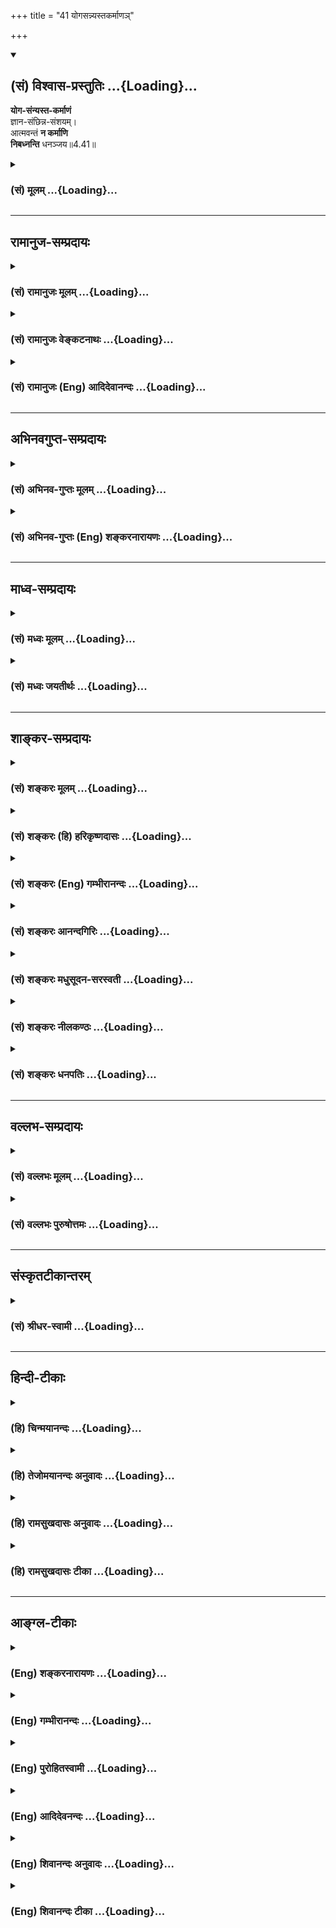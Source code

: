 +++
title = "41 योगसन्न्यस्तकर्माणञ्"

+++
<div class="js_include" newlevelforh1="2" title="(सं) विश्वास-प्रस्तुतिः" unfilled url="/purANam_vaiShNavam/mahAbhAratam/06-bhIShma-parva/03-bhagavad-gItA-parva/saMskRtam/vishvAsa-prastutiH/04_jnAna-yogaH_brahmArp/41_yogasannyastakarm.md">
<details open><summary><h2>(सं) विश्वास-प्रस्तुतिः ...{Loading}...</h2></summary>

**योग-संन्यस्त-कर्माणं**  
ज्ञान-संछिन्न-संशयम्।  
आत्मवन्तं **न कर्माणि**  
**निबध्नन्ति** धनञ्जय॥4.41॥
</details>
</div>
<div class="js_include collapsed" newlevelforh1="3" title="(सं) मूलम्" unfilled url="/purANam_vaiShNavam/mahAbhAratam/06-bhIShma-parva/03-bhagavad-gItA-parva/saMskRtam/mUlam/04_jnAna-yogaH_brahmArp/41_yogasannyastakarm.md">
<details><summary><h3>(सं) मूलम् ...{Loading}...</h3></summary>

योगसंन्यस्तकर्माणं ज्ञानसंछिन्नसंशयम्।  
आत्मवन्तं न कर्माणि निबध्नन्ति धनञ्जय।।4.41।।
</details>
</div>


_________________
## रामानुज-सम्प्रदायः
<div class="js_include collapsed" newlevelforh1="3" title="(सं) रामानुजः मूलम्" unfilled url="/purANam_vaiShNavam/mahAbhAratam/06-bhIShma-parva/03-bhagavad-gItA-parva/saMskRtam/rAmAnujaH/mUlam/04_jnAna-yogaH_brahmArp/41_yogasannyastakarm.md">
<details><summary><h3>(सं) रामानुजः मूलम् ...{Loading}...</h3></summary>

।।4.41।। यथोपदिष्टयोगेन **संन्यस्तकर्माणं** ज्ञानाकारतापन्नकर्माणं
यथोपदिष्टेन च आत्मज्ञानेन आत्मनि **संछिन्नसंशयम् आत्मवन्तं** मनस्विनम्
उपदिष्टार्थे दृढावस्थितमनसं बन्धहेतुभूतप्राचीनानन्त**कर्माणि न
निबध्नन्ति।**

</details>
</div>
<div class="js_include collapsed" newlevelforh1="3" title="(सं) रामानुजः वेङ्कटनाथः" unfilled url="/purANam_vaiShNavam/mahAbhAratam/06-bhIShma-parva/03-bhagavad-gItA-parva/saMskRtam/rAmAnujaH/venkaTanAthaH/04_jnAna-yogaH_brahmArp/41_yogasannyastakarm.md">
<details><summary><h3>(सं) रामानुजः वेङ्कटनाथः ...{Loading}...</h3></summary>

  
  
।।4.41।। अध्यायप्रधानार्थ उपसंह्रियते योगसन्न्यस्तेति
श्लोकेन। यथोपदिष्टयोगेनेति कर्मण्यकर्म यः पश्येत् 4।18
इत्यादिनोपदिष्टबुद्धियोगेनेत्यर्थः।
एतेनात्मावलोकनरूपयोगव्युदासः। सन्न्यस्तकर्माणं इत्यत्र
कर्मस्वरूपत्यागभ्रमव्युदासायज्ञानाकारतापन्नकर्माणमित्युक्तम्।
कर्तृत्वादित्यागगर्भज्ञानाकारतापत्त्या कर्माकारत्वतिरस्कारोऽत्र कर्मणः
सन्न्यासशब्देनोपचर्यते। स्वरूपत्यागपरत्वे तु पूर्वापरादिविरोध इति भावः।
ज्ञानयोगादिव्युदासाययथोपदिष्टेन चात्मज्ञानेनेत्युक्तम्। आत्मनो
देहातिरिक्तत्वादिसंशयो ह्यत्र निषिध्यत इति
व्यञ्जनायआत्मनीत्युक्तम्। आत्मवन्तम् इत्यत्रात्मशब्दः
सम्बन्धविषयग्रत्ययसामर्थ्यात्प्रयोगप्रौढ्या च मनोविषय इत्यभिप्रायेण
मनस्विनमित्युक्तम्। अतिशयेन सम्बन्धोऽत्र मतुबर्थः स चातिशयः
केनाप्यविचाल्यत्वमिति द्योतनायोक्तम् उपदिष्टार्थे द़ृढावस्थितमनसमिति।
परमप्रयोजनोपसंहाररूपत्वव्यञ्जनायबन्धहेतुभूतेत्यादिकमुक्तम्।  
  

</details>
</div>
<div class="js_include collapsed" newlevelforh1="3" title="(सं) रामानुजः (Eng) आदिदेवानन्दः" unfilled url="/purANam_vaiShNavam/mahAbhAratam/06-bhIShma-parva/03-bhagavad-gItA-parva/saMskRtam/rAmAnujaH/english/AdidevAnandaH/04_jnAna-yogaH_brahmArp/41_yogasannyastakarm.md">
<details><summary><h3>(सं) रामानुजः (Eng) आदिदेवानन्दः ...{Loading}...</h3></summary>

4.41 The countless ancient Karmas which constitute the cause of bondage,
do not bind him who has renounced actions through Karma Yoga in the manner explained before, who has sundered all doubts concerning the self by the knowledge of the self in the manner explained before, and who is of steady mind, i.e., unshakable, with the mind focussed steadily on the meaning that has been forth.

</details>
</div>


_________________
## अभिनवगुप्त-सम्प्रदायः
<div class="js_include collapsed" newlevelforh1="3" title="(सं) अभिनव-गुप्तः मूलम्" unfilled url="/purANam_vaiShNavam/mahAbhAratam/06-bhIShma-parva/03-bhagavad-gItA-parva/saMskRtam/abhinava-guptaH/mUlam/04_jnAna-yogaH_brahmArp/41_yogasannyastakarm.md">
<details><summary><h3>(सं) अभिनव-गुप्तः मूलम् ...{Loading}...</h3></summary>

।।4.41।। सकलाध्यायविस्फारितोऽर्थः श्लोकद्वयेन संक्षिप्य उच्यते +++(K
संक्षिप्यते)+++ योगेति। योगेनैव कर्मणां संन्यास उपपद्यते नान्यथा इति
विचारितं विचारयिष्यते च।

</details>
</div>
<div class="js_include collapsed" newlevelforh1="3" title="(सं) अभिनव-गुप्तः (Eng) शङ्करनारायणः" unfilled url="/purANam_vaiShNavam/mahAbhAratam/06-bhIShma-parva/03-bhagavad-gItA-parva/saMskRtam/abhinava-guptaH/english/shankaranArAyaNaH/04_jnAna-yogaH_brahmArp/41_yogasannyastakarm.md">
<details><summary><h3>(सं) अभिनव-गुप्तः (Eng) शङ्करनारायणः ...{Loading}...</h3></summary>

4.41 Yoga-etc. Renunciation of actions becomes possible only through
Yoga and not otherwise. This has been discussed also \[in the seel\].

</details>
</div>


_________________
## माध्व-सम्प्रदायः
<div class="js_include collapsed" newlevelforh1="3" title="(सं) मध्वः मूलम्" unfilled url="/purANam_vaiShNavam/mahAbhAratam/06-bhIShma-parva/03-bhagavad-gItA-parva/saMskRtam/madhvaH/mUlam/04_jnAna-yogaH_brahmArp/41_yogasannyastakarm.md">
<details><summary><h3>(सं) मध्वः मूलम् ...{Loading}...</h3></summary>

।।4.41।। Sri Madhvacharya did not comment on this sloka.

</details>
</div>
<div class="js_include collapsed" newlevelforh1="3" title="(सं) मध्वः जयतीर्थः" unfilled url="/purANam_vaiShNavam/mahAbhAratam/06-bhIShma-parva/03-bhagavad-gItA-parva/saMskRtam/madhvaH/jayatIrthaH/04_jnAna-yogaH_brahmArp/41_yogasannyastakarm.md">
<details><summary><h3>(सं) मध्वः जयतीर्थः ...{Loading}...</h3></summary>

।।4.41।। Sri Jayatirtha did not comment on this sloka.  
  

</details>
</div>


_________________
## शाङ्कर-सम्प्रदायः
<div class="js_include collapsed" newlevelforh1="3" title="(सं) शङ्करः मूलम्" unfilled url="/purANam_vaiShNavam/mahAbhAratam/06-bhIShma-parva/03-bhagavad-gItA-parva/saMskRtam/shankaraH/mUlam/04_jnAna-yogaH_brahmArp/41_yogasannyastakarm.md">
<details><summary><h3>(सं) शङ्करः मूलम् ...{Loading}...</h3></summary>

।।4.41।। **योगसंन्यस्तकर्माणं** परमार्थदर्शनलक्षणेन योगेन संन्यस्तानि
कर्माणि येन परमार्थदर्शिना धर्माधर्माख्यानि तं योगसंन्यस्तकर्माणम्। कथं
योगसंन्यस्तकर्मेत्याह ज्ञानसंछिन्नसंशयं ज्ञानेन
आत्मेश्वरैकत्वदर्शनलक्षणेन संछिन्नः संशयो यस्य सः ज्ञानसंछिन्नसंशयः। य
एवं योगसंन्यस्तकर्मा तम् **आत्मवन्तम्** अप्रमत्तं गुणचेष्टारूपेण
दृष्टानि **कर्माणि न निबध्नन्ति** अनिष्टादिरूपं फलं नारभन्ते हे
**धनञ्जय**।। यस्मात् कर्मयोगानुष्ठानात् अशुद्धिक्षयहेतुकज्ञानसंछिन्नसंशयः
न निबध्यते कर्मभिः ज्ञानाग्निदग्धकर्मत्वादेव यस्माच्च
ज्ञानकर्मानुष्ठानविषये संशयवान् विनश्यति

</details>
</div>
<div class="js_include collapsed" newlevelforh1="3" title="(सं) शङ्करः (हि) हरिकृष्णदासः" unfilled url="/purANam_vaiShNavam/mahAbhAratam/06-bhIShma-parva/03-bhagavad-gItA-parva/saMskRtam/shankaraH/hindI/harikRShNadAsaH/04_jnAna-yogaH_brahmArp/41_yogasannyastakarm.md">
<details><summary><h3>(सं) शङ्करः (हि) हरिकृष्णदासः ...{Loading}...</h3></summary>

।।4.41।। कैसे जिस परमार्थदर्शी पुरुषने परमार्थज्ञानरूप योगके द्वारा
पुण्यपापरूप सम्पूर्ण कर्मोंका त्याग कर दिया हो वह योगसंन्यस्तकर्मा है। (
उसको कर्म नहीं बाँधते। ) वह योगसंन्यस्तकर्मा कैसे है सो कहते हैं आत्मा
और ईश्वरकी एकतादर्शनरूप ज्ञानद्वारा जिसका संशय अच्छी प्रकार नष्ट हो चुका
है वह ज्ञानसंछिन्नसंशय कहलाता है। ( इसलिये वह योगसंन्यस्तकर्मा है। ) जो
इस प्रकार योगसंन्यस्तकर्मा है उस आत्मवान् यानी आत्मबलसे युक्त प्रमादरहित
पुरुषको हे धनंजय ( गुण ही गुणोंमें बर्तते हैं इस प्रकार ) गुणोंकी
चेष्टामात्रके रूपमें समझे हुए कर्म नहीं बाँधते अर्थात् इष्ट अनिष्ट और
मिश्र इन तीन प्रकारके फलोंका भोग नहीं करा सकते।

</details>
</div>
<div class="js_include collapsed" newlevelforh1="3" title="(सं) शङ्करः (Eng) गम्भीरानन्दः" unfilled url="/purANam_vaiShNavam/mahAbhAratam/06-bhIShma-parva/03-bhagavad-gItA-parva/saMskRtam/shankaraH/english/gambhIrAnandaH/04_jnAna-yogaH_brahmArp/41_yogasannyastakarm.md">
<details><summary><h3>(सं) शङ्करः (Eng) गम्भीरानन्दः ...{Loading}...</h3></summary>

4.41 Yoga-sannyasta-karmanam, one who has renounced actions through
yoga: that person who is a knower of the supreme Goal, by whom actions
called righteous or unrighteous have been renounced through the yoga
characterized as the Knowledge of the supreme Goal. How does one become
detached from actions through yoga; The Lord says: He is
jnana-samchinna-samsayah, one whose doubts (samsaya) have been fully
dispelled (samchinna) by Knowledge (jnana) characterized as the
realization of the identity of the individual Self and God. O
Dhananjaya, he who has thus renounced actions through yoga, atmavantam,
who is not inadvertent, not careless; him, karmani, actions, seen as the
activities of the gunas (see 3.28); na nibadhnanti, do not bind, (i.e.)
they do not produce a result in the form of evil etc. Since one whose
doubts have been destroyed by Knowledge-arising from the destruction of
the impurities (of body, mind, etc.) as result of the practise of
Karma-yoga-does not get bound by acitons owing to the mere fact of his
actions having been burnt away by Knowledge; and since one who has
doubts with regard to the practice of the yogas of Knowledge and actions
gets ruined-

</details>
</div>
<div class="js_include collapsed" newlevelforh1="3" title="(सं) शङ्करः आनन्दगिरिः" unfilled url="/purANam_vaiShNavam/mahAbhAratam/06-bhIShma-parva/03-bhagavad-gItA-parva/saMskRtam/shankaraH/AnandagiriH/04_jnAna-yogaH_brahmArp/41_yogasannyastakarm.md">
<details><summary><h3>(सं) शङ्करः आनन्दगिरिः ...{Loading}...</h3></summary>

।।4.41।। यद्यपि संशयः सर्वानर्थहेतुत्वात्कर्तव्यो न भवति तथापि
निवर्तकाभावे तदकरणमस्वाधीनमिति शङ्कते **कस्मादिति।**
श्रुतियुक्तिप्रयुक्तमैक्यज्ञानं तन्निवर्तकमित्युत्तरमाह **ज्ञानेति।**
संशयरहितस्यापि कर्माण्यनर्थहेतवो भवन्तीत्याशङ्क्याह **योगेति।**
विषयपरवशस्य पुंसो योगायोगात्कुतो योगसंन्यस्तकर्मत्वमित्याशङ्क्याह
**आत्मवन्तमिति।** परमार्थदर्शनतः संशयोच्छित्तौ
तदुच्छेदकज्ञानमाहात्म्यादेव कर्मणां च निवृत्तावप्रमत्तस्य प्रातिभासिकानि
कर्माणि बन्धहेतवो न भवन्तीत्याह **न कर्माणीति।** कर्मयोगादेव
कर्मसंन्यासस्यानुपपत्तिमाशङ्क्याद्यं पादं विभजते **परमार्थेति।** तच्च
वैधसंन्यासपक्षे परोक्षं फलसंन्यासपक्षे त्वपरोक्षमिति विवेकः।
यथोक्तज्ञानेन संन्यस्तकर्मत्वमेव सति संशये न सिध्यति संशयवतस्तदयोगादिति
शङ्कते **कथमिति।** द्वितीयं पादं व्याकुर्वन्परिहरति **आहेत्यादिना।**
पाठक्रमादर्थक्रमस्य बलीयस्त्वादादौ द्वितीयं पादं व्याख्याय पश्चादाद्यं
पादं व्याचक्षीतेत्याह **य एवमिति।** सर्वमिदं प्रमादवतो विषयपरवशस्य न
सिध्यतीत्यभिसंधायात्मवन्तं व्याकरोति **अप्रमत्तमिति।** न
कर्माणीत्यादिफलोक्तिं व्याचष्टे **गुणचेष्टेति।**
अनिष्टादीत्यादिशब्देनेष्टं मिश्रं च गृह्यते।

</details>
</div>
<div class="js_include collapsed" newlevelforh1="3" title="(सं) शङ्करः मधुसूदन-सरस्वती" unfilled url="/purANam_vaiShNavam/mahAbhAratam/06-bhIShma-parva/03-bhagavad-gItA-parva/saMskRtam/shankaraH/madhusUdana-sarasvatI/04_jnAna-yogaH_brahmArp/41_yogasannyastakarm.md">
<details><summary><h3>(सं) शङ्करः मधुसूदन-सरस्वती ...{Loading}...</h3></summary>

।।4.41।। एतादृशस्य सर्वानर्थमूलस्य संशयस्य निराकरणायात्मनिश्चयमुपायं
वदन्नध्यायद्वयोक्तां पूर्वापरभूमिकाभेदेन कर्मज्ञानमयीं द्विविधां
ब्रह्मनिष्ठामुपसंहरति योगेन भगवदाराधनलक्षणसमत्वबुद्धिरुपेण संन्यस्तानि
भगवति समर्पित्तानि कर्माणि येन। यद्वा परमार्थदर्शनलक्षणेन योगेन
संन्यस्तानि त्यक्तानि कर्माणि येन तं योगसंन्यस्तकर्माणम्। संशये सति कथं
योगसंन्यस्तकर्मत्वमत आह ज्ञानसंच्छिन्नसंशयं ज्ञानेनात्मनिश्चयलक्षणेन
छिन्नः संशयो येन तम्। विषयपरवशत्वरूपप्रमादे सति कुतो ज्ञानोत्पत्तिरित्यत
आह आत्मवन्तमप्रमादिनं सर्वदा सावधानं एतादृशमप्रमादित्वेन ज्ञानवन्तं
ज्ञानसंच्छिन्नसंशयत्वेन योगसंन्यस्तकर्माणं कर्माणि लोकसंग्रहार्थानि
वृथाचेष्टारूपाणि वा न निबध्नन्ति अनिष्टमिष्टं मिश्रं वा शरीरं नारभन्ते
हे धनंजय।

</details>
</div>
<div class="js_include collapsed" newlevelforh1="3" title="(सं) शङ्करः नीलकण्ठः" unfilled url="/purANam_vaiShNavam/mahAbhAratam/06-bhIShma-parva/03-bhagavad-gItA-parva/saMskRtam/shankaraH/nIlakaNThaH/04_jnAna-yogaH_brahmArp/41_yogasannyastakarm.md">
<details><summary><h3>(सं) शङ्करः नीलकण्ठः ...{Loading}...</h3></summary>

।।4.41।। किंच **योगेति।** योगेन कर्मण्यकर्मदर्शनात्मकेन संन्यस्तानि फलतः
स्वरूपतो वा त्यक्तानि कर्माणि येन तं योगसंन्यस्तकर्माणम्। ज्ञानेन
सम्यग्दर्शनेन सम्यक् छिन्नाः संशयाः आत्मा देहेऽन्यो वा अन्योऽपि
विभुरविभुर्वा विभुरपि कर्ताऽकर्ता वा अकर्ताप्येकोऽनेको वा एकोऽपि सगुणो
निर्गुणो वेत्येवमादयो यस्य स ज्ञानसंछिन्नसंशयस्तं आत्मवन्तं शमदमादिपरं
कर्माणि कृतानि न निबध्नन्ति हे धनंजय।

</details>
</div>
<div class="js_include collapsed" newlevelforh1="3" title="(सं) शङ्करः धनपतिः" unfilled url="/purANam_vaiShNavam/mahAbhAratam/06-bhIShma-parva/03-bhagavad-gItA-parva/saMskRtam/shankaraH/dhanapatiH/04_jnAna-yogaH_brahmArp/41_yogasannyastakarm.md">
<details><summary><h3>(सं) शङ्करः धनपतिः ...{Loading}...</h3></summary>

।।4.41।। ननु संशयनिवर्तकाभावे तदकरणमस्वाधीनमित्याशङ्क्य
तन्निवृत्युपायमात्मज्ञाननिश्चयं ज्ञापयन् तत्त्वसाक्षात्कारसंच्छिन्नसंशयं
कर्माणि न निबन्धन्तीत्याह **योगेनेति।** योगेन परमार्थदर्शनलक्षणेन सम्यक्
न्यस्तानि त्यक्तानि शक्तिप्रतिबन्धेन धर्माधर्माख्यानि संचितादीनि कर्माणि
येन तम्। क्षीयन्ते चास्य कर्माणि इति श्रुतेः। योगेन
भगवदाराधनलक्षणसमत्वबुद्धिरुपेण संन्यस्तानि भगवति समर्पितानि कर्माणि
येनेति वा। अस्मिन्पक्षे कर्मपदसंकोचाद्यापत्तिरुपाऽरुचिर्बोध्या। यद्वा
भाष्यस्योपलक्षणार्थतया तन्त्रेणायमपि पक्षोऽस्तु।
यस्मात्कर्मयोगानुष्ठानात् अशुद्धिक्षयहेतुकज्ञानसंच्छिन्नसंशयो न निबध्यते
कर्मभिरित्यग्रिमभाप्यात्। तत्र हेतुमाह ज्ञानेनात्मेश्वरैकत्वदर्शनलक्षणेन
छिन्नः संशयः आत्मा देहाद्यभिन्नो भिन्नो वा भिन्नोऽप्यविभुर्विभुर्वा
सोऽपि कर्ताऽकर्ता वा कर्तापि भोक्ताऽभोक्ता वा अभोक्ताप्यनेकएको वा सोऽपि
सविशेषो निर्विशेषो वा निर्विशेषज्ञानात्केनचित्समुच्चितान्मोक्षः
केवलाद्वा केवलज्ञाननिवर्त्यः प्रपञ्चः सत्यो मिथ्याभूतो वेत्येवमादिरुपो
यस्य तम्। अत्र हेतुमाह आत्मवन्तमप्रमत्तं शमदमादिपरं कर्माणि गुणा गुणेषु
वर्तन्त इति बुद्य्धा क्रियमाणानि न निबध्नन्ति अनिष्टादिरुपं फलं नारभन्ते
राज्ञामतिप्रबलत्वत्तान्त्रिजित्य धनमाहर्तुं मम सामर्थ्यमस्ति न वेति
संशयमपिप्रबलात्मस्वरुपनिश्चयेन मुक्त्वा धनं जितवांस्त्वमेवात्र दृष्टान्त
इति ध्वनयन्नाह धनं जयेति।

</details>
</div>


_________________
## वल्लभ-सम्प्रदायः
<div class="js_include collapsed" newlevelforh1="3" title="(सं) वल्लभः मूलम्" unfilled url="/purANam_vaiShNavam/mahAbhAratam/06-bhIShma-parva/03-bhagavad-gItA-parva/saMskRtam/vallabhaH/mUlam/04_jnAna-yogaH_brahmArp/41_yogasannyastakarm.md">
<details><summary><h3>(सं) वल्लभः मूलम् ...{Loading}...</h3></summary>

।।4.41।। उभयोरेकार्थनिष्ठं स्तौति योगेनोक्तरूपेण
सिद्ध्यसिद्धिसमानचित्तवृत्तिकेन बाह्यतः क्रियानिष्ठमपि
तेनाऽन्तस्सन्न्यस्तकर्माणं धीरं अन्तःकरणसम्बन्धशून्यं साङ्ख्येन च
सञ्छिन्नसंशयं आत्मानात्मनिश्चयात्मिकबुद्धिमन्तं अत एव केवलमात्मवन्तं न
तु केवलमनात्माभिमानवन्तं पुरुषं क्रियमाणानि तानि कर्माणि न निबध्नन्ति।

</details>
</div>
<div class="js_include collapsed" newlevelforh1="3" title="(सं) वल्लभः पुरुषोत्तमः" unfilled url="/purANam_vaiShNavam/mahAbhAratam/06-bhIShma-parva/03-bhagavad-gItA-parva/saMskRtam/vallabhaH/puruShottamaH/04_jnAna-yogaH_brahmArp/41_yogasannyastakarm.md">
<details><summary><h3>(सं) वल्लभः पुरुषोत्तमः ...{Loading}...</h3></summary>

  
  
।।4.41।। सन्देहरहितस्य भोगलोकादिप्रतिबन्धो न भवेदित्याह योगसन्न्यस्तेति।
हे धनञ्जय कर्माणि नियतफलभोगकारणरूपाणि योगसन्न्यस्तकर्माणं भगवदात्मकयोगेन
त्यक्तकर्मफलं ज्ञानसञ्छिन्नसंशयं ज्ञानेन वा सञ्छिन्नः संशयो
जीवस्वरूपादिरूपोऽस्य तमात्मवन्तं स्वसेवार्थमात्मा भगवान् प्रकटीकृत
इत्याह () आत्मस्वरूपज्ञं न निबध्नन्ति। न बन्धकानि भवन्तीत्यर्थः।  
  

</details>
</div>


_________________
## संस्कृतटीकान्तरम्
<div class="js_include collapsed" newlevelforh1="3" title="(सं) श्रीधर-स्वामी" unfilled url="/purANam_vaiShNavam/mahAbhAratam/06-bhIShma-parva/03-bhagavad-gItA-parva/saMskRtam/shrIdhara-svAmI/04_jnAna-yogaH_brahmArp/41_yogasannyastakarm.md">
<details><summary><h3>(सं) श्रीधर-स्वामी ...{Loading}...</h3></summary>

।।4.41।। अध्यायद्वयोक्तां पूर्वापरभूमिकाभेदेन कर्मज्ञानमयीं द्विविधां
ब्रह्मनिष्ठामुपसंहरति **योगेति** द्वाभ्याम्। योगेनपरमेश्वराराधनरूपेण
तस्मिन्संन्यस्तानि समर्पितानि कर्माणि येन तं पुरुषं कर्माणि
स्वफलैर्निबध्नन्ति। अतश्च ज्ञानेनाकर्त्रात्मबोधेन संच्छिन्नः संशयो
देहाद्यभिमानलक्षणो यस्य तं चात्मवन्तमप्रमादिनं कर्माणि लोकसंग्रहार्थानि
स्वाभाविकानि वा न निबध्नन्ति।

</details>
</div>


_________________
## हिन्दी-टीकाः
<div class="js_include collapsed" newlevelforh1="3" title="(हि) चिन्मयानन्दः" unfilled url="/purANam_vaiShNavam/mahAbhAratam/06-bhIShma-parva/03-bhagavad-gItA-parva/hindI/chinmayAnandaH/04_jnAna-yogaH_brahmArp/41_yogasannyastakarm.md">
<details><summary><h3>(हि) चिन्मयानन्दः ...{Loading}...</h3></summary>

।।4.41।। इस अध्याय में विस्तारपूर्वक बतायी हुयी जीवन जीने की कला को इस
श्लोक में अत्यन्त सुन्दर प्रकार से संक्षेप में बताया गया है। कर्मसंन्यास
से तात्पर्य फलासक्ति के त्याग से है। जब हम कर्मयोग की भावना से कर्म करते
हुये कर्मफलों की आसक्ति त्यागना सीख लेते हैं तथा आत्मानुभवरूप ज्ञान के
द्वारा जीवन के लक्ष्य सम्बन्धी हमारे सब संशय छिन्नभिन्न हो जाते हैं तब
अहंकार नष्ट होकर शुद्ध आत्मस्वरूप में हमारी स्थिति दृढ़ हो जाती है। ऐसा
आत्मवान् पुरुष कर्म करता हुआ भी उनसे नहीं बन्धता। कर्तृत्व के अभिमान तथा
स्वार्थ से प्रेरित होकर किये गये कर्म ही वासनाएं उत्पन्न करके हमें बन्धन
में डालते हैं। कर्मयोग की भावना से निरहंकार होकर कर्म करने पर बन्धन नहीं
हो सकता। स्वप्न में स्वप्न की पत्नी की हत्या करने पर स्वाप्निक दण्ड तो
भोगना पड़ सकता है परन्तु स्वप्न द्रष्टा के जागने पर जाग्रत् अवस्था में
उसे कोई दण्ड नहीं दे सकता क्योंकि स्वप्न के साथसाथ स्वप्न द्रष्टा भी
नष्ट हो जाता है। जाग्रत्पुरुष को स्वप्न द्रष्टा का किया कर्म नहीं बांध
सकता। इसी प्रकार अहंकार पूर्वक किये गये कर्म अहंकार के लिये बन्धनकारक हो
सकते हैं परन्तु आत्मानुभूति में उसके ही नष्ट हो जाने पर आत्मा को वे कर्म
कैसे बांध सकेंगे जिसका अहंकार नष्ट हो चुका है उसी पुरुष को यहाँ आत्मवान्
कहा गया है। इस आत्मज्ञान का फल सर्वश्रेष्ठ है इसलिये श्रीकृष्ण अर्जुन को
उपदेश देते हैं कि

</details>
</div>
<div class="js_include collapsed" newlevelforh1="3" title="(हि) तेजोमयानन्दः अनुवादः" unfilled url="/purANam_vaiShNavam/mahAbhAratam/06-bhIShma-parva/03-bhagavad-gItA-parva/hindI/tejomayAnandaH/anuvAdaH/04_jnAna-yogaH_brahmArp/41_yogasannyastakarm.md">
<details><summary><h3>(हि) तेजोमयानन्दः अनुवादः ...{Loading}...</h3></summary>

।।4.41।। जिसने योगद्वारा कर्मों का संन्यास किया है, ज्ञानद्वारा जिसके
संशय नष्ट हो गये हैं, ऐसे आत्मवान् पुरुष को, हे धनंजय ! कर्म नहीं
बांधते हैं।।

</details>
</div>
<div class="js_include collapsed" newlevelforh1="3" title="(हि) रामसुखदासः अनुवादः" unfilled url="/purANam_vaiShNavam/mahAbhAratam/06-bhIShma-parva/03-bhagavad-gItA-parva/hindI/rAmasukhadAsaH/anuvAdaH/04_jnAna-yogaH_brahmArp/41_yogasannyastakarm.md">
<details><summary><h3>(हि) रामसुखदासः अनुवादः ...{Loading}...</h3></summary>

।।4.41।। हे धनञ्जय ! योग- (समता-) के द्वारा जिसका सम्पूर्ण कर्मोंसे
सम्बन्ध-विच्छेद हो गया है और ज्ञानके द्वारा जिसके सम्पूर्ण संशयोंका नाश
हो गया है, ऐसे स्वरूप-परायण मनुष्यको कर्म नहीं बाँधते।

</details>
</div>
<div class="js_include collapsed" newlevelforh1="3" title="(हि) रामसुखदासः टीका" unfilled url="/purANam_vaiShNavam/mahAbhAratam/06-bhIShma-parva/03-bhagavad-gItA-parva/hindI/rAmasukhadAsaH/TIkA/04_jnAna-yogaH_brahmArp/41_yogasannyastakarm.md">
<details><summary><h3>(हि) रामसुखदासः टीका ...{Loading}...</h3></summary>

4.41।।***व्याख्या--*'योगसंन्यस्तकर्मणाम्'--**शरीर, इन्द्रियाँ, मन
बुद्धि आदि जो वस्तुएँ हमें मिली हैं और हमारी दीखती हैं वे सब दूसरोंकी
सेवाके लिये ही हैं, अपना अधिकार जमानेके लिये नहीं। इस दृष्टिसे जब उन
वस्तुओंको दूसरोंकी सेवामें (उनका ही मानकर) लगा दिया जाता है, तब कर्मों
और वस्तुओंका प्रवाह संसारकी ओर ही हो जाता है और अपनेमें स्वतःसिद्ध
समताका अनुभव हो जाता है। इस प्रकार योग-(समता-) के द्वारा जिसने कर्मोंसे
सम्बन्ध-विच्छेद कर लिया है, वह पुरुष **'योगसंन्यस्तकर्मा'**है। जब
कर्मयोगी कर्ममें अकर्म तथा अकर्ममें कर्म देखता है अर्थात् कर्म करते हुए
अथवा न करते हुए--दोनों अवस्थाओंमें नित्य-निरन्तर असङ्ग रहता है, तब वही
वास्तवमें **'योगसंन्यस्तकर्मा'** होता है।  
  
**'ज्ञानसंछिन्नसंशयम्'--**मनुष्यके भीतर प्रायः ये संशय रहते हैं कि कर्म
करते हुए ही कर्मोंसे अपना सम्बन्ध\[-विच्छेद कैसे होगा; अपने लिये कुछ न
करें तो अपना कल्याण कैसे होगा; आदि। परन्तु जब वह कर्मोंके तत्त्वको अच्छी
तरह जान लेता है **(टिप्पणी प₀ 273),** तब उसके समस्त संशय मिट जाते हैं।
उसे इस बातका स्पष्ट ज्ञान हो जाता है कि कर्मों और उनके फलोंका आदि और
अन्त होता है, पर स्वरूप सदा ज्यों-का-त्यों रहता है। इसलिये कर्ममात्रका
सम्बन्ध 'पर'-(संसार-) के साथ है, 'स्व'-(स्वरूप-) के साथ बिलकुल नहीं। इस
दृष्टिसे अपने लिये कर्म करनेसे कर्मोंके साथ सम्बन्ध जुड़ जाता है और
निष्कामभाव-पूर्वक केवल दूसरोंके लिये कर्म करनेसे कर्मोंसे
सम्बन्ध-विच्छेद हो जाता है। इससे सिद्ध होता है कि अपना कल्याण दूसरोंके
लिये कर्म करनेसे ही होता है, अपने लिये कर्म करनेसे नहीं।

</details>
</div>


_________________
## आङ्ग्ल-टीकाः
<div class="js_include collapsed" newlevelforh1="3" title="(Eng) शङ्करनारायणः" unfilled url="/purANam_vaiShNavam/mahAbhAratam/06-bhIShma-parva/03-bhagavad-gItA-parva/english/shankaranArAyaNaH/04_jnAna-yogaH_brahmArp/41_yogasannyastakarm.md">
<details><summary><h3>(Eng) शङ्करनारायणः ...{Loading}...</h3></summary>

4.41. O Dhananjaya ! Actions do not bind him who has renounced \[all\]
actions through Yoga; who has cut off his doubts by the sword of knowledge; and who is a master of his own self.

</details>
</div>
<div class="js_include collapsed" newlevelforh1="3" title="(Eng) गम्भीरानन्दः" unfilled url="/purANam_vaiShNavam/mahAbhAratam/06-bhIShma-parva/03-bhagavad-gItA-parva/english/gambhIrAnandaH/04_jnAna-yogaH_brahmArp/41_yogasannyastakarm.md">
<details><summary><h3>(Eng) गम्भीरानन्दः ...{Loading}...</h3></summary>

4.41 O Dhananjaya (Arjuna), actions do not bind one who has renounced actions through yoga, whose doubt has been fully dispelled by Knowledge,
and who is not inadvertent.

</details>
</div>
<div class="js_include collapsed" newlevelforh1="3" title="(Eng) पुरोहितस्वामी" unfilled url="/purANam_vaiShNavam/mahAbhAratam/06-bhIShma-parva/03-bhagavad-gItA-parva/english/purohitasvAmI/04_jnAna-yogaH_brahmArp/41_yogasannyastakarm.md">
<details><summary><h3>(Eng) पुरोहितस्वामी ...{Loading}...</h3></summary>

4.41 But the man who has renounced his action for meditation, who has cleft his doubt in twain by the sword of wisdom, who remains always enthroned in his Self, is not bound by his acts.

</details>
</div>
<div class="js_include collapsed" newlevelforh1="3" title="(Eng) आदिदेवनन्दः" unfilled url="/purANam_vaiShNavam/mahAbhAratam/06-bhIShma-parva/03-bhagavad-gItA-parva/english/AdidevanandaH/04_jnAna-yogaH_brahmArp/41_yogasannyastakarm.md">
<details><summary><h3>(Eng) आदिदेवनन्दः ...{Loading}...</h3></summary>

4.41 Actions do not bind him, O Arjuna, who has renounced them through Karma Yoga and whose doubts are sundered by knowledge, and who therefore possesses a steady mind.

</details>
</div>
<div class="js_include collapsed" newlevelforh1="3" title="(Eng) शिवानन्दः अनुवादः" unfilled url="/purANam_vaiShNavam/mahAbhAratam/06-bhIShma-parva/03-bhagavad-gItA-parva/english/shivAnandaH/anuvAdaH/04_jnAna-yogaH_brahmArp/41_yogasannyastakarm.md">
<details><summary><h3>(Eng) शिवानन्दः अनुवादः ...{Loading}...</h3></summary>

4.41 He who has renounced actions by Yoga, whose doubts are rent asunder by knowledge, and who is self-possessed actions do not bind him, O Arjuna.

</details>
</div>
<div class="js_include collapsed" newlevelforh1="3" title="(Eng) शिवानन्दः टीका" unfilled url="/purANam_vaiShNavam/mahAbhAratam/06-bhIShma-parva/03-bhagavad-gItA-parva/english/shivAnandaH/TIkA/04_jnAna-yogaH_brahmArp/41_yogasannyastakarm.md">
<details><summary><h3>(Eng) शिवानन्दः टीका ...{Loading}...</h3></summary>

4.41 योगसंन्यस्तकर्माणम् one who has renounced actions by Yoga;
ज्ञानसंछिन्नसंशयम् one whose doubts are rent asunder by knowledge;
आत्मवन्तम् possessing the self; न not; कर्माणि actions; निबध्नन्ति bind;
धनञ्जय O Dhananjaya.Commentary Sri Madhusudana Sarasvati explains Atmavantam as always watchful.He who has attained to Selfrealisation renounces all actions by means of Yoga or the knowledge of Brahman. As he is established in the knowledge of the identity of the individual soul with the,Supreme Soul; all his doubts are cut asunder. Actions do not bind him as they are burnt in the fire of wisdom and as he is always watchful over himself. (Cf.II.48III.9IV.20)

</details>
</div>
